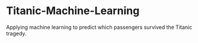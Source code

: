 # Titanic-Machine-Learning
Applying machine learning to predict which passengers survived the Titanic tragedy. 
